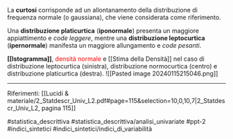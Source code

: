 La **curtosi** corrisponde ad un allontanamento della distribuzione di frequenza normale (o gaussiana), che viene considerata come riferimento.

Una **distribuzione platicurtica** (**iponormale**) presenta un maggiore appiattimento e *code leggere*, mentre una **distribuzione leptocurtica** (**ipernormale**) manifesta un maggiore allungamento e *code pesanti*.

**[[Istogramma]]**, <span style="color:red">densità normale</span> e [[Stima della Densità]] nel caso di distribuzione leptocurtica (sinistra), distribuzione normocurtica  (centro) e distribuzione platicurtica (destra).
![[Pasted image 20240115215046.png]]
***
Riferimenti:
[[Lucidi & materiale/2_Statdescr_Univ_L2.pdf#page=115&selection=10,0,10,7|2_Statdescr_Univ_L2, pagina 115]]

#statistica_descrittiva 
#statistica_descrittiva/analisi_univariate
#ppt-2 
#indici_sintetici 
#indici_sintetici/indici_di_variabilità 